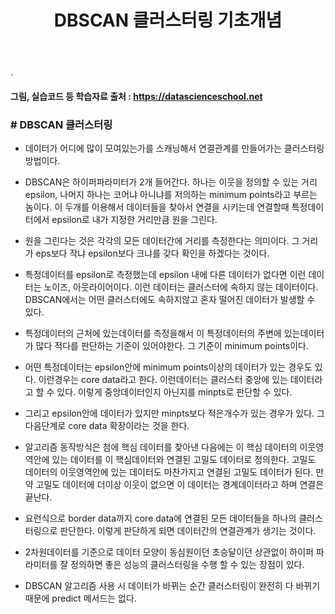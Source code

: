 ﻿---
layout: post
title: "DBSCAN 클러스터링 기초개념"
tags: [클러스터링]
comments: true
---

.

#### 그림, 실습코드 등 학습자료 출처 : https://datascienceschool.net

### # DBSCAN 클러스터링

- 데이터가 어디에 많이 모여있는가를 스캐닝해서 연결관계를 만들어가는 클러스터링 방법이다.


- DBSCAN은 하이퍼파라미터가 2개 들어간다. 하나는 이웃을 정의할 수 있는 거리 epsilon, 나머지 하나는 코어냐 아니냐를 저의하는 minimum points라고 부르는 놈이다. 이 두개를 이용해서 데이터들을 찾아서 연결을 시키는데 연결할때 특정데이터에서 epsilon로 내가 지정한 거리만큼 원을 그린다.


- 원을 그린다는 것은 각각의 모든 데이터간에 거리를 측정한다는 의미이다. 그 거리가 eps보다 작냐 epsilon보다 크냐를 갖다 확인을 하겠다는 것이다.


- 특정데이터를 epsilon로 측정했는데 epsilon 내에 다른 데이터가 없다면 이런 데이터는 노이즈, 아웃라이어이다. 이런 데이터는 클러스터에 속하지 않는 데이터이다. DBSCAN에서는 어떤 클러스터에도 속하지않고 혼자 떨어진 데이터가 발생할 수 있다. 


- 특정데이터의 근처에 있는데이터를 측정을해서 이 특정데이터의 주변에 있는데이터가 많다 적다를 판단하는 기준이 있어야한다. 그 기준이 minimum points이다.


- 어떤 특정데이터는 epsilon안에 minimum points이상의 데이터가 있는 경우도 있다. 이런경우는 core data라고 한다. 이런데이터는 클러스터 중앙에 있는 데이터라고 할 수 있다. 이렇게 중앙데이터인지 아닌지를 minpts로 판단할 수 있다.


- 그리고 epsilon안에 데이터가 있지만 minpts보다 적은개수가 있는 경우가 있다. 그 다음단계로 core data 확장이라는 것을 한다.


- 알고리즘 동작방식은 첨에 핵심 데이터를 찾아낸 다음에는 이 핵심 데이터의 이웃영역안에 있는 데이터를 이 핵심데이터와 연결된 고밀도 데이터로 정의한다. 고밀도 데이터의 이웃영역안에 있는 데이터도 마찬가지고 연결된 고밀도 데이터가 된다. 만약 고밀도 데이터에 더이상 이웃이 없으면 이 데이터는 경계데이터라고 하며 연결은 끝난다. 


- 요런식으로 border data까지 core data에 연결된 모든 데이터들을 하나의 클러스터링으로 판단한다. 이렇게 판단하게 되면 데이터간의 연결관계가 생기는 것이다.


- 2차원데이터를 기준으로 데이터 모양이 동심원이던 초승달이던 상관없이 하이퍼 파라미터를 잘 정의하면 좋은 성능의 클러스터링을 수행 할 수 있는 장점이 있다.


- DBSCAN 알고리즘 사용 시 데이터가 바뀌는 순간 클러스터링이 완전히 다 바뀌기 때문에 predict 메서드는 없다.
